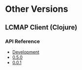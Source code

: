 # Other Versions

## LCMAP Client (Clojure)

### API Reference

* [Development](../current)
* [0.5.0](../0.5.0)
* [0.0.1](../0.0.1)
